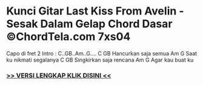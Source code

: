 
 # Kunci Gitar Last Kiss From Avelin - Sesak Dalam Gelap Chord Dasar ©ChordTela.com 7xs04


Capo di fret 2 Intro : C..GB..Am..G…. C GB Hancurkan saja semua Am G Saat ku nikmati segalanya C GB Singkirkan saja rencana Am G Agar kau buat ku

###  <a href="https://shortlighzx.web.app?sq=Kunci Gitar Last Kiss From Avelin - Sesak Dalam Gelap Chord Dasar ©ChordTela.com"> >> VERSI LENGKAP KLIK DISINI << </a>
